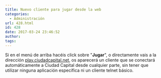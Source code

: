 ```yaml
---
title: Nuevo cliente para jugar desde la web
categories:
  - Administración
url: 428.html
id: 428
date: 2017-03-24 23:46:52
author:
tags:
---
```


Si en el menú de arriba hacéis click sobre "**Jugar**", o directamente vais a la dirección [play.ciudadcapital.net](http://play.ciudadcapital.net), os aparecerá un cliente que se conectará automáticamente a Ciudad Capital desde cualquier parte, sin tener que utilizar ninguna aplicación específica ni un cliente telnet básico.